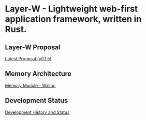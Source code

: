 # Layer-W - Lightweight web-first application framework, written in Rust.

## Layer-W Proposal

[Latest Proposal (v0.1.5)](/engine/research/beta/layerwV0.1.4.md)

## Memory Architecture

[Memory Module - Walloc](/engine/walloc/walloc.md)

## Development Status

[Development History and Status](/engine/research/beta/history.md)
